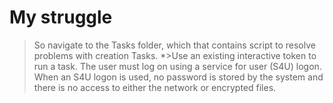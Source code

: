 # My struggle
>So navigate to the Tasks folder, which that contains script to resolve problems with creation Tasks.
*>Use an existing interactive token to run a task. The user must log on using a service for user (S4U) logon. 
>When an S4U logon is used, no password is stored by the system and there is no access to either the network or encrypted files.
